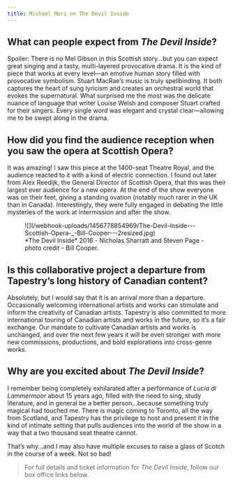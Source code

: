 ```yaml
---
title: Michael Mori on The Devil Inside
---
```


## What can people expect from *The Devil Inside*?

Spoiler: There is no Mel Gibson in this Scottish story...but you can expect great singing and a tasty, multi-layered provocative drama. It is the kind of piece that works at every level—an emotive human story filled with provocative symbolism. Stuart MacRae’s music is truly spellbinding. It both captures the heart of sung lyricism and creates an orchestral world that evokes the supernatural. What surprised me the most was the delicate nuance of language that writer Louise Welsh and composer Stuart crafted for their singers. Every single word was elegant and crystal clear—allowing me to be swept along in the drama.

## How did you find the audience reception when you saw the opera at Scottish Opera?

It was amazing! I saw this piece at the 1400-seat Theatre Royal, and the audience reacted to it with a kind of electric connection. I found out later from Alex Reedijk, the General Director of Scottish Opera, that this was their largest ever audience for a new opera. At the end of the show everyone was on their feet, giving a standing ovation (notably much rarer in the UK than in Canada). Interestingly, they were fully engaged in debating the little mysteries of the work at intermission and after the show.

<figure data-type="image">
![](/webhook-uploads/1456778854969/The-Devil-Inside---Scottish-Opera-_-Bill-Cooper---2resized.jpg)<figcaption>*The Devil Inside* 2016 - Nicholas Sharratt and Steven Page - photo credit - Bill Cooper.</figcaption>
</figure>

## Is this collaborative project a departure from Tapestry’s long history of Canadian content?

Absolutely, but I would say that it is an arrival more than a departure. Occasionally welcoming international artists and works can stimulate and inform the creativity of Canadian artists. Tapestry is also committed to more international touring of Canadian artists and works in the future, so it’s a fair exchange. Our mandate to cultivate Canadian artists and works is unchanged, and over the next few years it will be even stronger with more new commissions, productions, and bold explorations into cross-genre works.

## Why are you excited about *The Devil Inside*?

I remember being completely exhilarated after a performance of *Lucia di Lammermoor* about 15 years ago, filled with the need to sing, study literature, and in general be a better person...because something truly magical had touched me.  There is magic coming to Toronto, all the way from Scotland, and Tapestry has the privilege to host and present it in the kind of intimate setting that pulls audiences into the world of the show in a way that a two thousand seat theatre cannot.  

That’s why...and I may also have multiple excuses to raise a glass of Scotch in the course of a week. Not so bad!

>For full details and ticket information for *The Devil Inside*, follow our box office links below.
